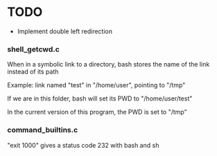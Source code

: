 # TODO

 - Implement double left redirection

### shell_getcwd.c

When in a symbolic link to a directory, bash stores the name of the link instead of its path

Example: link named "test" in "/home/user", pointing to "/tmp"

If we are in this folder, bash will set its PWD to "/home/user/test"

In the current version of this program, the PWD is set to "/tmp"

### command_builtins.c

"exit 1000" gives a status code 232 with bash and sh
